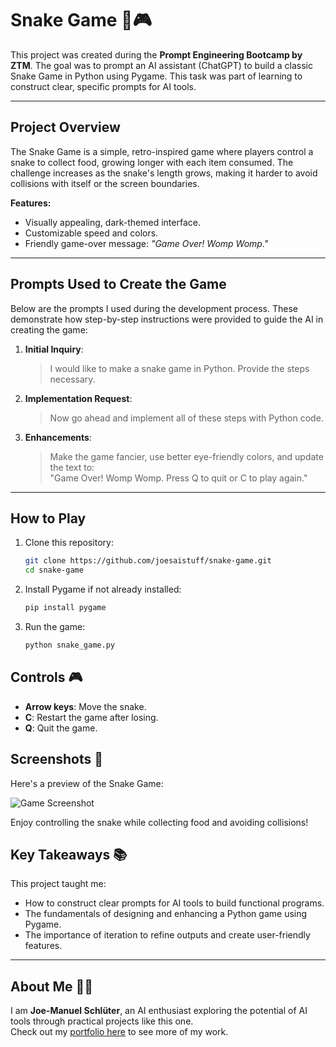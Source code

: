 # Snake Game 🐍🎮

This project was created during the **Prompt Engineering Bootcamp by ZTM**. The goal was to prompt an AI assistant (ChatGPT) to build a classic Snake Game in Python using Pygame. This task was part of learning to construct clear, specific prompts for AI tools.

---

## Project Overview

The Snake Game is a simple, retro-inspired game where players control a snake to collect food, growing longer with each item consumed. The challenge increases as the snake's length grows, making it harder to avoid collisions with itself or the screen boundaries.

**Features:**
- Visually appealing, dark-themed interface.
- Customizable speed and colors.
- Friendly game-over message: _"Game Over! Womp Womp."_

---

## Prompts Used to Create the Game

Below are the prompts I used during the development process. These demonstrate how step-by-step instructions were provided to guide the AI in creating the game:

1. **Initial Inquiry**:
   > I would like to make a snake game in Python. Provide the steps necessary.

2. **Implementation Request**:
   > Now go ahead and implement all of these steps with Python code.

3. **Enhancements**:
   > Make the game fancier, use better eye-friendly colors, and update the text to:  
   > "Game Over! Womp Womp. Press Q to quit or C to play again."

---

## How to Play

1. Clone this repository:
   ```bash
   git clone https://github.com/joesaistuff/snake-game.git
   cd snake-game

2. Install Pygame if not already installed:
   ```bash
   pip install pygame

3. Run the game:
   ```bash
   python snake_game.py

## Controls 🎮

- **Arrow keys**: Move the snake.  
- **C**: Restart the game after losing.  
- **Q**: Quit the game.  

## Screenshots 📸

Here's a preview of the Snake Game:

![Game Screenshot](snake_game.png)

Enjoy controlling the snake while collecting food and avoiding collisions!

## Key Takeaways 📚

This project taught me:  
- How to construct clear prompts for AI tools to build functional programs.  
- The fundamentals of designing and enhancing a Python game using Pygame.  
- The importance of iteration to refine outputs and create user-friendly features.  

---

## About Me 🙋‍♂️

I am **Joe-Manuel Schlüter**, an AI enthusiast exploring the potential of AI tools through practical projects like this one.  
Check out my [portfolio here](https://joesaistuff.github.io/) to see more of my work.


